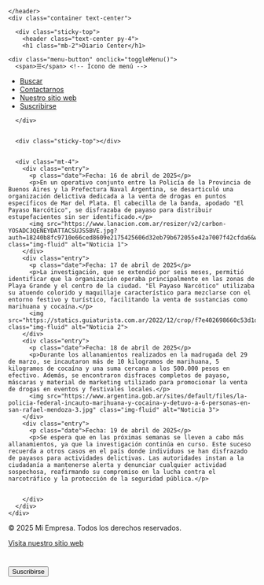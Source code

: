 <!doctype html>
<html lang="es">
  <head>
    <meta charset="utf-8">
    <meta name="viewport" content="width=device-width, initial-scale=1">
    <title>Diario Center</title>
    <link href="https://cdn.jsdelivr.net/npm/bootstrap@5.3.3/dist/css/bootstrap.min.css" rel="stylesheet" integrity="sha384-QWTKZyjpPEjISv5WaRU9OFeRpok6YctnYmDr5pNlyT2bRjXh0JMhjY6hW+ALEwIH" crossorigin="anonymous">
    <link rel="stylesheet" href="estilos.css">
    <link rel="icon" href="https://encrypted-tbn0.gstatic.com/images?q=tbn:ANd9GcRVFL-qsWSmu3ExysuG1YSmcfEpy6wFUB5b8Q&s" type="image/x-icon">
    
  </head>
  
  <body>
  
    </header>
    <div class="container text-center">
     
      <div class="sticky-top"> 
        <header class="text-center py-4">
        <h1 class="mb-2">Diario Center</h1>
            
    <div class="menu-button" onclick="toggleMenu()">
      <span>☰</span> <!-- Ícono de menú -->
  </div>

  
  <div id="menu" class="menu">
      <ul>
          <li><a href="#" onclick="search()">Buscar</a></li>
          <li><a href="mailto:contacto@ejemplo.com">Contactarnos</a></li>
          <li><a href="https://www.nuestrositio.com" target="_blank">Nuestro sitio web</a></li>
          <li><a href="#" onclick="subscribe()">Suscribirse</a></li>
      </ul>
  </div>

  <script src="script.js"></script>

      </div>

      
      <div class="sticky-top"></div>
      

      <div class="mt-4">
        <div class="entry">
          <p class="date">Fecha: 16 de abril de 2025</p>
          <p>En un operativo conjunto entre la Policía de la Provincia de Buenos Aires y la Prefectura Naval Argentina, se desarticuló una organización delictiva dedicada a la venta de drogas en puntos específicos de Mar del Plata. El cabecilla de la banda, apodado "El Payaso Narcótico", se disfrazaba de payaso para distribuir estupefacientes sin ser identificado.</p>
          <img src="https://www.lanacion.com.ar/resizer/v2/carbon-YOSADC3QENEYDATTACSUJS5BVE.jpg?auth=18240b8fc9710e66ced8609e2175425606d32eb79b672055e42a7007f42cfda6&width=880&height=586&quality=70&smart=true" class="img-fluid" alt="Noticia 1">
        </div>
        <div class="entry">
          <p class="date">Fecha: 17 de abril de 2025</p>
          <p>La investigación, que se extendió por seis meses, permitió identificar que la organización operaba principalmente en las zonas de Playa Grande y el centro de la ciudad. "El Payaso Narcótico" utilizaba su atuendo colorido y maquillaje característico para mezclarse con el entorno festivo y turístico, facilitando la venta de sustancias como marihuana y cocaína.</p>
          <img src="https://statics.guiaturista.com.ar/2022/12/crop/f7e402698660c53d1d6228ca3be8e19a__1050x560.webp" class="img-fluid" alt="Noticia 2">
        </div>
        <div class="entry">
          <p class="date">Fecha: 18 de abril de 2025</p>
          <p>Durante los allanamientos realizados en la madrugada del 29 de marzo, se incautaron más de 10 kilogramos de marihuana, 5 kilogramos de cocaína y una suma cercana a los 500.000 pesos en efectivo. Además, se encontraron disfraces completos de payaso, máscaras y material de marketing utilizado para promocionar la venta de drogas en eventos y festivales locales.</p>
          <img src="https://www.argentina.gob.ar/sites/default/files/la-policia-federal-incauto-marihuana-y-cocaina-y-detuvo-a-6-personas-en-san-rafael-mendoza-3.jpg" class="img-fluid" alt="Noticia 3">
        </div>
        <div class="entry">
          <p class="date">Fecha: 19 de abril de 2025</p>
          <p>Se espera que en las próximas semanas se lleven a cabo más allanamientos, ya que la investigación continúa en curso. Este suceso recuerda a otros casos en el país donde individuos se han disfrazado de payasos para actividades delictivas. Las autoridades instan a la ciudadanía a mantenerse alerta y denunciar cualquier actividad sospechosa, reafirmando su compromiso en la lucha contra el narcotráfico y la protección de la seguridad pública.</p>
         
          
        </div>
      </div>
    </div>
  </body>
  <footer>
            <div class="text-center"><p>&copy; 2025 Mi Empresa. Todos los derechos reservados.</p></div>
            <div class="text-center"><p><a href="https://github.com/Mirko-ez">Visita nuestro sitio web</a></p></div>
            <h1></h1>
            <div class="text-center"><button id="popoverButton" type="button" class="btn btn-primary btn-lg" data-bs-toggle="popover" title="ESM in Browser" data-bs-content="¡Suscríbete para recibir las últimas noticias!">Suscribirse</button></div>
        </footer>
</html>
